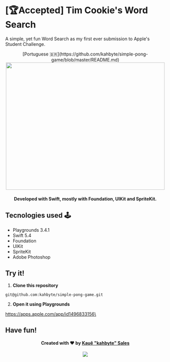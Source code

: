 # [🏆Accepted] Tim Cookie's Word Search

A simple, yet fun Word Search as my first ever submission to Apple's Student Challenge. 

<div align = "center">
[Portuguese 🇧🇷](https://github.com/kahbyte/simple-pong-game/blob/master/README.md)

<img src="https://i.pinimg.com/originals/68/d0/9b/68d09b3c223fc141f82e3697c689ad2b.png" width="500" height="400" />

<h4>Developed with Swift, mostly with Foundation, UIKit and SpriteKit.</h4>
</div>

## Tecnologies used 🕹

* Playgrounds 3.4.1
* Swift 5.4
* Foundation
* UIKit
* SpriteKit
* Adobe Photoshop

## Try it! 
1. **Clone this repository**

```shell
git@github.com:kahbyte/simple-pong-game.git
```

2. **Open it using Playgrounds**

https://apps.apple.com/app/id1496833156\

## Have fun!
<h4 align="center">
    Created with ❤️ by <a href="https://www.linkedin.com/in/kahbyte/"> Kauê "kahbyte" Sales </a>
</h4>

<div align = "center">
<img src="https://i.pinimg.com/originals/67/25/13/672513b759433b125597e0ea7528e1d4.png"/>
</div>
